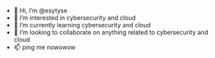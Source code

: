 - 👋 Hi, I’m @esytyse
- 👀 I’m interested in cybersecurity and cloud
- 🌱 I’m currently learning cybersecurity and cloud
- 💞️ I’m looking to collaborate on anything related to cybersecurity and cloud
- 📫 ping me nowowow

<!---
esytyse/esytyse is a ✨ special ✨ repository because its `README.md` (this file) appears on your GitHub profile.
You can click the Preview link to take a look at your changes.
--->
